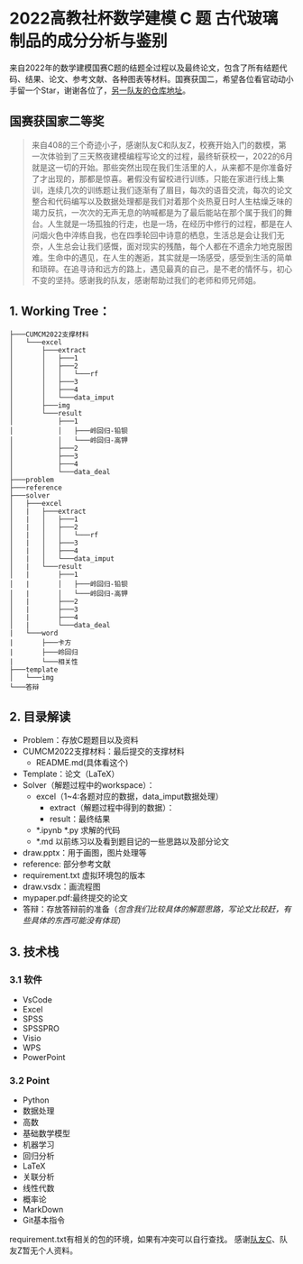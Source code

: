 # 2022高教社杯数学建模 **C** **题** **古代玻璃制品的成分分析与鉴别**
来自2022年的数学建模国赛C题的结题全过程以及最终论文，包含了所有结题代码、结果、论文、参考文献、各种图表等材料。国赛获国二，希望各位看官动动小手留一个Star，谢谢各位了，[另一队友的仓库地址](https://github.com/Fly-Pluche/2022-mathematical-modeling-C.git)。
## 国赛获国家二等奖
>来自408的三个奇迹小子，感谢队友C和队友Z，校赛开始入门的数模，第一次体验到了三天熬夜建模编程写论文的过程，最终斩获校一，2022的6月就是这一切的开始。那些突然出现在我们生活里的人，从来都不是你准备好了才出现的，那都是惊喜。暑假没有留校进行训练，只能在家进行线上集训，连续几次的训练题让我们逐渐有了眉目，每次的语音交流，每次的论文整合和代码编写以及数据处理都是我们对着那个炎热夏日时人生枯燥乏味的竭力反抗，一次次的无声无息的呐喊都是为了最后能站在那个属于我们的舞台。人生就是一场孤独的行走，也是一场，在经历中修行的过程，都是在人问烟火色中淬练自我，也在四季轮回中诗意的栖息，生活总是会让我们无奈，人生总会让我们感慨，面对现实的残酷，每个人都在不遗余力地克服困难。生命中的遇见，在人生的邂逅，其实就是一场感受，感受到生活的简单和琐碎。在追寻诗和远方的路上，遇见最真的自己，是不老的情怀与，初心不变的坚持。感谢我的队友，感谢帮助过我们的老师和师兄师姐。

## 1. Working Tree：
```
├───CUMCM2022支撑材料
│   └───excel
│       ├───extract
│       │   ├───1
│       │   ├───2
│       │   │   └───rf
│       │   ├───3
│       │   ├───4
│       │   └───data_imput
│       ├───img
│       └───result
│           ├───1
│           │   ├───岭回归-铅钡
│           │   └───岭回归-高钾
│           ├───2
│           ├───3
│           ├───4
│           └───data_deal
├───problem
├───reference
├───solver
│   ├───excel
│   |   ├───extract
│   |   │   ├───1
│   |   │   ├───2
│   |   │   │   └───rf
│   |   │   ├───3
│   |   │   ├───4
│   |   │   └───data_imput
│   |   └───result
│   |       ├───1
│   |       │   ├───岭回归-铅钡
│   |       │   └───岭回归-高钾
│   |       ├───2
│   |       ├───3
│   |       ├───4
│   |       └───data_deal
|   └───word
|       ├───卡方
|       ├───岭回归
|       └───相关性
├───template
│   └───img
└───答辩
```       
## 2. 目录解读
- Problem：存放C题题目以及资料
- CUMCM2022支撑材料：最后提交的支撑材料
  - README.md(具体看这个)
- Template：论文（LaTeX）
- Solver（解题过程中的workspace）：
  - excel（1~4:各题对应的数据，data_imput数据处理）
    - extract（解题过程中得到的数据）：
    - result：最终结果
  - \*.ipynb \*.py  求解的代码
  - \*.md 以前练习以及看到题目记的一些思路以及部分论文
- draw.pptx：用于画图，图片处理等
- reference: 部分参考文献
- requirement.txt 虚拟环境包的版本
- draw.vsdx：画流程图
- mypaper.pdf:最终提交的论文
- 答辩：存放答辩前的准备（*包含我们比较具体的解题思路，写论文比较赶，有些具体的东西可能没有体现*）

## 3. 技术栈
### 3.1 软件
- VsCode
- Excel
- SPSS
- SPSSPRO
- Visio
- WPS
- PowerPoint
### 3.2 Point
- Python
- 数据处理
- 高数
- 基础数学模型
- 机器学习
- 回归分析
- LaTeX
- 关联分析
- 线性代数
- 概率论
- MarkDown
- Git基本指令

requirement.txt有相关的包的环境，如果有冲突可以自行查找。
感谢[队友C](https://github.com/Fly-Pluche)、队友Z暂无个人资料。
